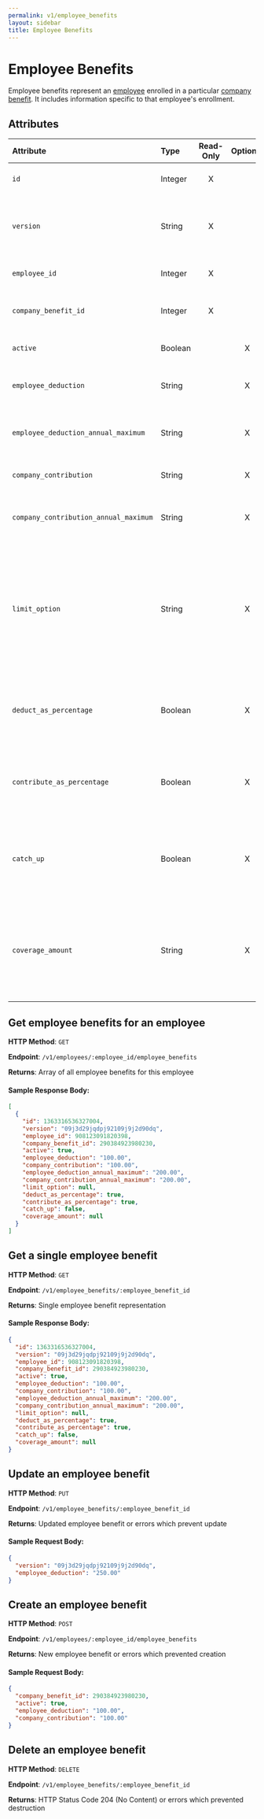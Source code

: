 ```yaml
---
permalink: v1/employee_benefits
layout: sidebar
title: Employee Benefits
---
```


# Employee Benefits

Employee benefits represent an <a href="/v1/employees">employee</a> enrolled in a particular <a href="/v1/company_benefits">company benefit</a>. It includes information specific to that employee's enrollment.

## Attributes

| Attribute                     | Type              | Read-Only | Optional | Default | Description
| :----------                   |:-------------     |:---------:|:--------:|:--------|:-------------
| `id`                          | Integer           |     X     |          |         | the unique identifier of this employee benefit
| `version`                     | String            |     X     |          |         | version of this object. See <a href="/v1/considerations/versioning/">the versioning documentation</a> for a more in depth explaination of versions
| `employee_id`                 | Integer           |     X     |          |         | id for the employee to which this employee benefit belongs
| `company_benefit_id`                 | Integer           |     X     |          |         | id for the company benefit to which this employee benefit belongs
| `active`                      |  Boolean          |           |     X    | true    | whether or not this employee benefit is currently active
| `employee_deduction` | String | | X | '0.00' | the amount to be deducted, per pay period, from the employee's pay.
| `employee_deduction_annual_maximum` | String | | X | null | the maximum employee deduction per year. A null amount signifies no limit.
| `company_contribution` | String | | X | '0.00' | the amount to be paid, per pay period, from by the company
| `company_contribution_annual_maximum` | String | | X | null | the maximum company contribution per year. A null amount signifies no limit.
| `limit_option` | String | | X | null | certain benefits have particular options that need to be set to determine their limit option. For HSA, this should be either 'Family' or 'Individual' and for Dependent Care FSA this should be either 'Joint Filing or Single' or 'Married and Filing Separately'.
| `deduct_as_percentage` | Boolean | | X | false | if true, the employee_deduction amount will be treated as a percentage to be deducted from each payroll
| `contribute_as_percentage` | Boolean | | X | false | if true, the company_contribution amount will be treated as a percentage to be deducted from each payroll
| `catch_up` | Boolean | | X | | if true, the employee should use a benefit's special 'catch up' rate. Currently only the Roth 401k and 401k use this value for employees over 50.
| `coverage_amount` | String | | X | null | the amount that the employee is insured for (only applicable for group term life benefit). Note: company_contribution and coverage_amount cannot both be present.

## Get employee benefits for an employee

**HTTP Method**: `GET`

**Endpoint**: `/v1/employees/:employee_id/employee_benefits`

**Returns**: Array of all employee benefits for this employee

#### Sample Response Body:


```json
[
  {
    "id": 1363316536327004,
    "version": "09j3d29jqdpj92109j9j2d90dq",
    "employee_id": 908123091820398,
    "company_benefit_id": 290384923980230,
    "active": true,
    "employee_deduction": "100.00",
    "company_contribution": "100.00",
    "employee_deduction_annual_maximum": "200.00",
    "company_contribution_annual_maximum": "200.00",
    "limit_option": null,
    "deduct_as_percentage": true,
    "contribute_as_percentage": true,
    "catch_up": false,
    "coverage_amount": null
  }
]
```

## Get a single employee benefit

**HTTP Method**: `GET`

**Endpoint**: `/v1/employee_benefits/:employee_benefit_id`

**Returns**: Single employee benefit representation

#### Sample Response Body:

```json
{
  "id": 1363316536327004,
  "version": "09j3d29jqdpj92109j9j2d90dq",
  "employee_id": 908123091820398,
  "company_benefit_id": 290384923980230,
  "active": true,
  "employee_deduction": "100.00",
  "company_contribution": "100.00",
  "employee_deduction_annual_maximum": "200.00",
  "company_contribution_annual_maximum": "200.00",
  "limit_option": null,
  "deduct_as_percentage": true,
  "contribute_as_percentage": true,
  "catch_up": false,
  "coverage_amount": null
}
```

## Update an employee benefit

**HTTP Method**: `PUT`

**Endpoint**: `/v1/employee_benefits/:employee_benefit_id`

**Returns**: Updated employee benefit or errors which prevent update

#### Sample Request Body:

```json
{
  "version": "09j3d29jqdpj92109j9j2d90dq",
  "employee_deduction": "250.00"
}
```

## Create an employee benefit

**HTTP Method**: `POST`

**Endpoint**: `/v1/employees/:employee_id/employee_benefits`

**Returns**: New employee benefit or errors which prevented creation

#### Sample Request Body:

```json
{
  "company_benefit_id": 290384923980230,
  "active": true,
  "employee_deduction": "100.00",
  "company_contribution": "100.00"
}
```

## Delete an employee benefit

**HTTP Method**: `DELETE`

**Endpoint**: `/v1/employee_benefits/:employee_benefit_id`

**Returns**: HTTP Status Code 204 (No Content) or errors which prevented destruction
